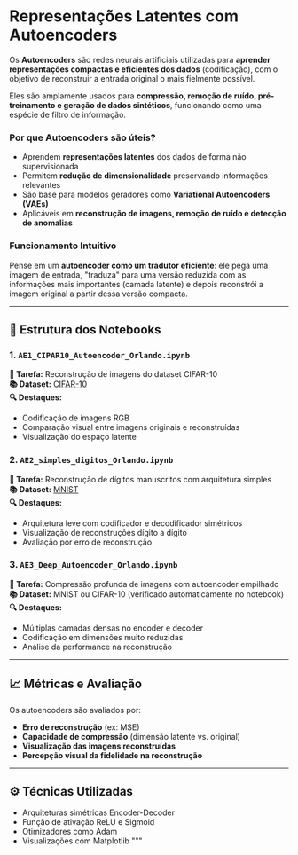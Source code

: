 # Representações Latentes com Autoencoders

Os **Autoencoders** são redes neurais artificiais utilizadas para **aprender representações compactas e eficientes dos dados** (codificação), com o objetivo de reconstruir a entrada original o mais fielmente possível.

Eles são amplamente usados para **compressão, remoção de ruído, pré-treinamento e geração de dados sintéticos**, funcionando como uma espécie de filtro de informação.

### Por que Autoencoders são úteis?

- Aprendem **representações latentes** dos dados de forma não supervisionada
- Permitem **redução de dimensionalidade** preservando informações relevantes
- São base para modelos geradores como **Variational Autoencoders (VAEs)**
- Aplicáveis em **reconstrução de imagens, remoção de ruído e detecção de anomalias**

### Funcionamento Intuitivo

Pense em um **autoencoder como um tradutor eficiente**: ele pega uma imagem de entrada, "traduza" para uma versão reduzida com as informações mais importantes (camada latente) e depois reconstrói a imagem original a partir dessa versão compacta.

---

## 📂 Estrutura dos Notebooks

### 1. `AE1_CIPAR10_Autoencoder_Orlando.ipynb`
**📌 Tarefa:** Reconstrução de imagens do dataset CIFAR-10  
**📚 Dataset:** [CIFAR-10](https://www.cs.toronto.edu/~kriz/cifar.html)  
**🔍 Destaques:**
- Codificação de imagens RGB
- Comparação visual entre imagens originais e reconstruídas
- Visualização do espaço latente

### 2. `AE2_simples_digitos_Orlando.ipynb`
**📌 Tarefa:** Reconstrução de dígitos manuscritos com arquitetura simples  
**📚 Dataset:** [MNIST](http://yann.lecun.com/exdb/mnist/)  
**🔍 Destaques:**
- Arquitetura leve com codificador e decodificador simétricos
- Visualização de reconstruções dígito a dígito
- Avaliação por erro de reconstrução

### 3. `AE3_Deep_Autoencoder_Orlando.ipynb`
**📌 Tarefa:** Compressão profunda de imagens com autoencoder empilhado  
**📚 Dataset:** MNIST ou CIFAR-10 (verificado automaticamente no notebook)  
**🔍 Destaques:**
- Múltiplas camadas densas no encoder e decoder
- Codificação em dimensões muito reduzidas
- Análise da performance na reconstrução

---

## 📈 Métricas e Avaliação

Os autoencoders são avaliados por:

- **Erro de reconstrução** (ex: MSE)
- **Capacidade de compressão** (dimensão latente vs. original)
- **Visualização das imagens reconstruídas**
- **Percepção visual da fidelidade na reconstrução**

---

## ⚙️ Técnicas Utilizadas

- Arquiteturas simétricas Encoder-Decoder
- Função de ativação ReLU e Sigmoid
- Otimizadores como Adam
- Visualizações com Matplotlib
"""
